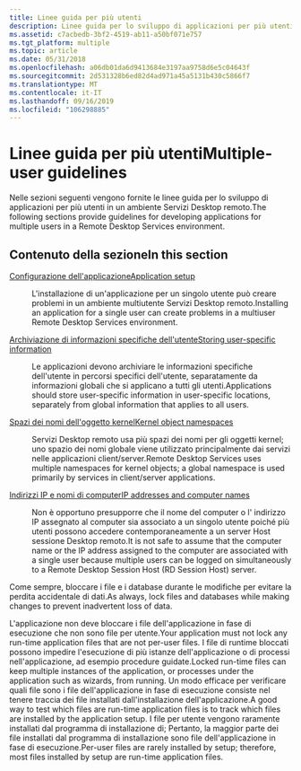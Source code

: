 ```yaml
---
title: Linee guida per più utenti
description: Linee guida per lo sviluppo di applicazioni per più utenti in un ambiente Servizi Desktop remoto.
ms.assetid: c7acbedb-3bf2-4519-ab11-a50bf071e757
ms.tgt_platform: multiple
ms.topic: article
ms.date: 05/31/2018
ms.openlocfilehash: a06db01da6d9413684e3197aa9758d6e5c04643f
ms.sourcegitcommit: 2d531328b6ed82d4ad971a45a5131b430c5866f7
ms.translationtype: MT
ms.contentlocale: it-IT
ms.lasthandoff: 09/16/2019
ms.locfileid: "106298885"
---
```

# <a name="multiple-user-guidelines"></a><span data-ttu-id="43df9-103">Linee guida per più utenti</span><span class="sxs-lookup"><span data-stu-id="43df9-103">Multiple-user guidelines</span></span>

<span data-ttu-id="43df9-104">Nelle sezioni seguenti vengono fornite le linee guida per lo sviluppo di applicazioni per più utenti in un ambiente Servizi Desktop remoto.</span><span class="sxs-lookup"><span data-stu-id="43df9-104">The following sections provide guidelines for developing applications for multiple users in a Remote Desktop Services environment.</span></span>

## <a name="in-this-section"></a><span data-ttu-id="43df9-105">Contenuto della sezione</span><span class="sxs-lookup"><span data-stu-id="43df9-105">In this section</span></span>

<dl> <dt>

[<span data-ttu-id="43df9-106">Configurazione dell'applicazione</span><span class="sxs-lookup"><span data-stu-id="43df9-106">Application setup</span></span>](application-setup-in-a-terminal-services-environment.md)
</dt> <dd>

<span data-ttu-id="43df9-107">L'installazione di un'applicazione per un singolo utente può creare problemi in un ambiente multiutente Servizi Desktop remoto.</span><span class="sxs-lookup"><span data-stu-id="43df9-107">Installing an application for a single user can create problems in a multiuser Remote Desktop Services environment.</span></span>

</dd> <dt>

[<span data-ttu-id="43df9-108">Archiviazione di informazioni specifiche dell'utente</span><span class="sxs-lookup"><span data-stu-id="43df9-108">Storing user-specific information</span></span>](storing-user-specific-information.md)
</dt> <dd>

<span data-ttu-id="43df9-109">Le applicazioni devono archiviare le informazioni specifiche dell'utente in percorsi specifici dell'utente, separatamente da informazioni globali che si applicano a tutti gli utenti.</span><span class="sxs-lookup"><span data-stu-id="43df9-109">Applications should store user-specific information in user-specific locations, separately from global information that applies to all users.</span></span>

</dd> <dt>

[<span data-ttu-id="43df9-110">Spazi dei nomi dell'oggetto kernel</span><span class="sxs-lookup"><span data-stu-id="43df9-110">Kernel object namespaces</span></span>](kernel-object-namespaces.md)
</dt> <dd>

<span data-ttu-id="43df9-111">Servizi Desktop remoto usa più spazi dei nomi per gli oggetti kernel; uno spazio dei nomi globale viene utilizzato principalmente dai servizi nelle applicazioni client/server.</span><span class="sxs-lookup"><span data-stu-id="43df9-111">Remote Desktop Services uses multiple namespaces for kernel objects; a global namespace is used primarily by services in client/server applications.</span></span>

</dd> <dt>

[<span data-ttu-id="43df9-112">Indirizzi IP e nomi di computer</span><span class="sxs-lookup"><span data-stu-id="43df9-112">IP addresses and computer names</span></span>](ip-addresses-and-computer-names.md)
</dt> <dd>

<span data-ttu-id="43df9-113">Non è opportuno presupporre che il nome del computer o l' indirizzo IP assegnato al computer sia associato a un singolo utente poiché più utenti possono accedere contemporaneamente a un server Host sessione Desktop remoto.</span><span class="sxs-lookup"><span data-stu-id="43df9-113">It is not safe to assume that the computer name or the IP address assigned to the computer are associated with a single user because multiple users can be logged on simultaneously to a Remote Desktop Session Host (RD Session Host) server.</span></span>

</dd> </dl>

<span data-ttu-id="43df9-114">Come sempre, bloccare i file e i database durante le modifiche per evitare la perdita accidentale di dati.</span><span class="sxs-lookup"><span data-stu-id="43df9-114">As always, lock files and databases while making changes to prevent inadvertent loss of data.</span></span>

<span data-ttu-id="43df9-115">L'applicazione non deve bloccare i file dell'applicazione in fase di esecuzione che non sono file per utente.</span><span class="sxs-lookup"><span data-stu-id="43df9-115">Your application must not lock any run-time application files that are not per-user files.</span></span> <span data-ttu-id="43df9-116">I file di runtime bloccati possono impedire l'esecuzione di più istanze dell'applicazione o di processi nell'applicazione, ad esempio procedure guidate.</span><span class="sxs-lookup"><span data-stu-id="43df9-116">Locked run-time files can keep multiple instances of the application, or processes under the application such as wizards, from running.</span></span> <span data-ttu-id="43df9-117">Un modo efficace per verificare quali file sono i file dell'applicazione in fase di esecuzione consiste nel tenere traccia dei file installati dall'installazione dell'applicazione.</span><span class="sxs-lookup"><span data-stu-id="43df9-117">A good way to test which files are run-time application files is to track which files are installed by the application setup.</span></span> <span data-ttu-id="43df9-118">I file per utente vengono raramente installati dal programma di installazione di; Pertanto, la maggior parte dei file installati dal programma di installazione sono file dell'applicazione in fase di esecuzione.</span><span class="sxs-lookup"><span data-stu-id="43df9-118">Per-user files are rarely installed by setup; therefore, most files installed by setup are run-time application files.</span></span>

 

 




